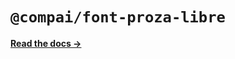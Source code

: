 # `@compai/font-proza-libre`

[**Read the docs &rarr;**](https://components.ai/docs/typefaces/proza-libre)
